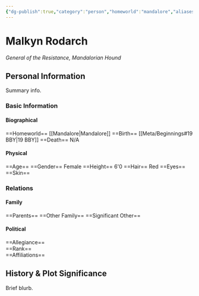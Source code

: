 ```yaml
---
{"dg-publish":true,"category":"person","homeworld":"mandalore","aliases":["General Rodarch"],"tags":["resistance","general","mercenary"],"permalink":"/malkyn-rodarch/","dgHomeLink":false,"dgPassFrontmatter":true}
---
```


# Malkyn Rodarch
<i>General of the Resistance, Mandalorian Hound</i>
## Personal Information
Summary info.

### Basic Information

#### Biographical
==Homeworld== [[Mandalore|Mandalore]]
==Birth== [[Meta/Beginnings#19 BBY|19 BBY]]
==Death== N/A

#### Physical
==Age== 
==Gender== Female
==Height== 6'0
==Hair== Red
==Eyes== 
==Skin== 

### Relations

#### Family
==Parents== 
==Other Family==
==Significant Other== 

#### Political
==Allegiance==  
==Rank==  
==Affiliations==  

## History & Plot Significance
Brief blurb.